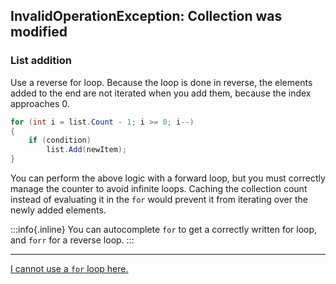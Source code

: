 ## InvalidOperationException: Collection was modified
### List addition
Use a reverse for loop. Because the loop is done in reverse, the elements added to the end are not iterated when you add them, because the index approaches 0. 
```csharp
for (int i = list.Count - 1; i >= 0; i--)
{
    if (condition)
        list.Add(newItem);
}
```

You can perform the above logic with a forward loop, but you must correctly manage the counter to avoid infinite loops. Caching the collection count instead of evaluating it in the `for` would prevent it from iterating over the newly added elements.

:::info{.inline}
You can autocomplete `for` to get a correctly written for loop, and `forr` for a reverse loop.
:::

---

[I cannot use a `for` loop here.](Collection%20Addition.md)